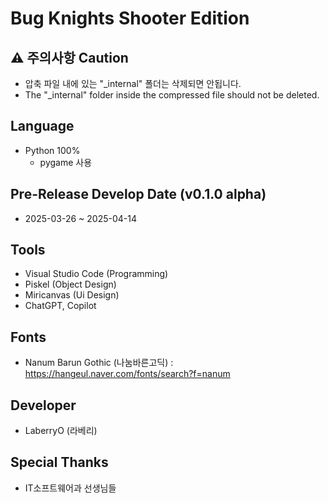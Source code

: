 Bug Knights Shooter Edition
=============

## ⚠️ 주의사항 Caution
- 압축 파일 내에 있는 "_internal" 폴더는 삭제되면 안됩니다.
- The "_internal" folder inside the compressed file should not be deleted.

## Language
- Python 100%
    - pygame 사용

## Pre-Release Develop Date (v0.1.0 alpha)
- 2025-03-26 ~ 2025-04-14

## Tools
- Visual Studio Code (Programming)
- Piskel (Object Design)
- Miricanvas (Ui Design)
- ChatGPT, Copilot

## Fonts
- Nanum Barun Gothic (나눔바른고딕) : https://hangeul.naver.com/fonts/search?f=nanum

## Developer
- LaberryO (라베리)

## Special Thanks
- IT소프트웨어과 선생님들
